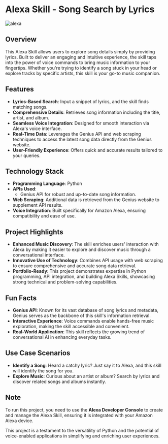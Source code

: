 # Alexa Skill - Song Search by Lyrics

![alexa](https://github.com/user-attachments/assets/4880cc7e-672c-4d30-b869-7bf8f696f715)


## Overview

This Alexa Skill allows users to explore song details simply by providing lyrics. Built to deliver an engaging and intuitive experience, the skill taps into the power of voice commands to bring music information to your fingertips. Whether you're trying to identify a song stuck in your head or explore tracks by specific artists, this skill is your go-to music companion.

## Features

- **Lyrics-Based Search**: Input a snippet of lyrics, and the skill finds matching songs.
- **Comprehensive Details**: Retrieves song information including the title, artist, and album.
- **Seamless Voice Integration**: Designed for smooth interaction via Alexa's voice interface.
- **Real-Time Data**: Leverages the Genius API and web scraping techniques to access the latest song data directly from the Genius website.
- **User-Friendly Experience**: Offers quick and accurate results tailored to your queries.

## Technology Stack

- **Programming Language**: Python
- **APIs Used**: 
  - Genius API for robust and up-to-date song information.
- **Web Scraping**: Additional data is retrieved from the Genius website to supplement API results.
- **Voice Integration**: Built specifically for Amazon Alexa, ensuring compatibility and ease of use.

## Project Highlights

- **Enhanced Music Discovery**: The skill enriches users' interaction with Alexa by making it easier to explore and discover music through a conversational interface.
- **Innovative Use of Technology**: Combines API usage with web scraping to ensure comprehensive and accurate song data retrieval.
- **Portfolio-Ready**: This project demonstrates expertise in Python programming, API integration, and building Alexa Skills, showcasing strong technical and problem-solving capabilities.

## Fun Facts

- **Genius API**: Known for its vast database of song lyrics and metadata, Genius serves as the backbone of this skill's information retrieval.
- **Interactive Experience**: Voice commands enable hands-free music exploration, making the skill accessible and convenient.
- **Real-World Application**: This skill reflects the growing trend of conversational AI in enhancing everyday tasks.


## Use Case Scenarios

- **Identify a Song**: Heard a catchy lyric? Just say it to Alexa, and this skill will identify the song for you.
- **Explore Music**: Curious about an artist or album? Search by lyrics and discover related songs and albums instantly.

## Note

To run this project, you need to use the **Alexa Developer Console** to create and manage the Alexa Skill, ensuring it is integrated with your Amazon Alexa device.

This project is a testament to the versatility of Python and the potential of voice-enabled applications in simplifying and enriching user experiences.

